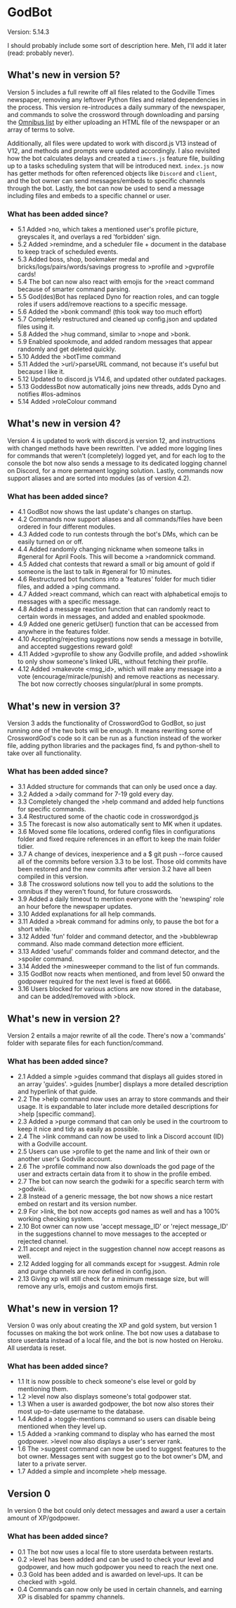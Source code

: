 # GodBot
Version: 5.14.3

I should probably include some sort of description here. Meh, I'll add it later (read: probably never).

## What's new in version 5?
Version 5 includes a full rewrite off all files related to the Godville Times newspaper, removing any leftover Python files and related dependencies in the process. This version re-introduces a daily summary of the newspaper, and commands to solve the crossword through downloading and parsing the [Omnibus list](https://wiki.godvillegame.com/Omnibus_List) by either uploading an HTML file of the newspaper or an array of terms to solve.

Additionally, all files were updated to work with discord.js V13 instead of V12, and methods and prompts were updated accordingly. I also revisited how the bot calculates delays and created a `timers.js` feature file, building up to a tasks scheduling system that will be introduced next. `index.js` now has getter methods for often referenced objects like `Discord` and `client`, and the bot owner can send messages/embeds to specific channels through the bot. Lastly, the bot can now be used to send a message including files and embeds to a specific channel or user.

### What has been added since?
* 5.1 Added >no, which takes a mentioned user's profile picture, greyscales it, and overlays a red 'forbidden' sign.
* 5.2 Added >remindme, and a scheduler file + document in the database to keep track of scheduled events.
* 5.3 Added boss, shop, bookmaker medal and bricks/logs/pairs/words/savings progress to >profile and >gvprofile cards!
* 5.4 The bot can now also react with emojis for the >react command because of smarter command parsing.
* 5.5 God(des)Bot has replaced Dyno for reaction roles, and can toggle roles if users add/remove reactions to a specific message.
* 5.6 Added the >bonk command! (this took way too much effort)
* 5.7 Completely restructured and cleaned up config.json and updated files using it.
* 5.8 Added the >hug command, similar to >nope and >bonk.
* 5.9 Enabled spookmode, and added random messages that appear randomly and get deleted quickly.
* 5.10 Added the >botTime command
* 5.11 Added the >url/>parseURL command, not because it's useful but because I like it.
* 5.12 Updated to discord.js V14.6, and updated other outdated packages.
* 5.13 GoddessBot now automatically joins new threads, adds Dyno and notifies #los-adminos
* 5.14 Added >roleColour command

## What's new in version 4?
Version 4 is updated to work with discord.js version 12, and instructions with changed methods have been rewritten.
I've added more logging lines for commands that weren't (completely) logged yet, and for each log to the console
the bot now also sends a message to its dedicated logging channel on Discord, for a more permanent logging solution.
Lastly, commands now support aliases and are sorted into modules (as of version 4.2).

### What has been added since?
* 4.1 GodBot now shows the last update's changes on startup.
* 4.2 Commands now support aliases and all commands/files have been ordered in four different modules.
* 4.3 Added code to run contests through the bot's DMs, which can be easily turned on or off.
* 4.4 Added randomly changing nickname when someone talks in #general for April Fools. This will become a >randomnick command.
* 4.5 Added chat contests that reward a small or big amount of gold if someone is the last to talk in #general for 10 minutes.
* 4.6 Restructured bot functions into a 'features' folder for much tidier files, and added a >ping command.
* 4.7 Added >react command, which can react with alphabetical emojis to messages with a specific message.
* 4.8 Added a message reaction function that can randomly react to certain words in messages, and added and enabled spookmode.
* 4.9 Added one generic getUser() function that can be accessed from anywhere in the features folder.
* 4.10 Accepting/rejecting suggestions now sends a message in botville, and accepted suggestions reward gold!
* 4.11 Added >gvprofile to show any Godville profile, and added >showlink to only show someone's linked URL, without fetching their profile.
* 4.12 Added >makevote <msg_id>, which will make any message into a vote (encourage/miracle/punish) and remove reactions as necessary. The bot now correctly chooses singular/plural in some prompts.

## What's new in version 3?
Version 3 adds the functionality of CrosswordGod to GodBot, so just running one of the two bots will be enough.
It means rewriting some of CrosswordGod's code so it can be run as a function instead of the worker file,
adding python libraries and the packages find, fs and python-shell to take over all functionality.

### What has been added since?
* 3.1 Added structure for commands that can only be used once a day.
* 3.2 Added a >daily command for 7-19 gold every day.
* 3.3 Completely changed the >help command and added help functions for specific commands.
* 3.4 Restructured some of the chaotic code in crosswordgod.js
* 3.5 The forecast is now also automatically sent to MK when it updates.
* 3.6 Moved some file locations, ordered config files in configurations folder and fixed require references in an effort to keep the main folder tidier.
* 3.7 A change of devices, inexperience and a $ git push --force caused all of the commits before version 3.3 to be lost. Those old commits have been restored and the new commits after version 3.2 have all been compiled in this version.
* 3.8 The crossword solutions now tell you to add the solutions to the omnibus if they weren't found, for future crosswords.
* 3.9 Added a daily timeout to mention everyone with the 'newsping' role an hour before the newspaper updates.
* 3.10 Added explanations for all help commands.
* 3.11 Added a >break command for admins only, to pause the bot for a short while.
* 3.12 Added 'fun' folder and command detector, and the >bubblewrap command. Also made command detection more efficient.
* 3.13 Added 'useful' commands folder and command detector, and the >spoiler command.
* 3.14 Added the >minesweeper command to the list of fun commands.
* 3.15 GodBot now reacts when mentioned, and from level 50 onward the godpower required for the next level is fixed at 6666.
* 3.16 Users blocked for various actions are now stored in the database, and can be added/removed with >block.

## What's new in version 2?
Version 2 entails a major rewrite of all the code.
There's now a 'commands' folder with separate files for each function/command.

### What has been added since?
* 2.1 Added a simple >guides command that displays all guides stored in an array 'guides'. >guides [number] displays a more detailed description and hyperlink of that guide.
* 2.2 The >help command now uses an array to store commands and their usage. It is expandable to later include more detailed descriptions for >help [specific command].
* 2.3 Added a >purge command that can only be used in the courtroom to keep it nice and tidy as easily as possible.
* 2.4 The >link command can now be used to link a Discord account (ID) with a Godville account.
* 2.5 Users can use >profile to get the name and link of their own or another user's Godville account.
* 2.6 The >profile command now also downloads the god page of the user and extracts certain data from it to show in the profile embed.
* 2.7 The bot can now search the godwiki for a specific search term with >godwiki.
* 2.8 Instead of a generic message, the bot now shows a nice restart embed on restart and its version number.
* 2.9 For >link, the bot now accepts god names as well and has a 100% working checking system.
* 2.10 Bot owner can now use 'accept message_ID' or 'reject message_ID' in the suggestions channel to move messages to the accepted or rejected channel.
* 2.11 accept and reject in the suggestion channel now accept reasons as well.
* 2.12 Added logging for all commands except for >suggest. Admin role and purge channels are now defined in config.json.
* 2.13 Giving xp will still check for a minimum message size, but will remove any urls, emojis and custom emojis first.

## What's new in version 1?
Version 0 was only about creating the XP and gold system, but version 1 focusses on making the bot work online. The bot now uses a database to store userdata instead of a local file, and the bot is now hosted on Heroku. All userdata is reset.

### What has been added since?
* 1.1 It is now possible to check someone's else level or gold by mentioning them.
* 1.2 >level now also displays someone's total godpower stat.
* 1.3 When a user is awarded godpower, the bot now also stores their most up-to-date username to the database.
* 1.4 Added a >toggle-mentions command so users can disable being mentioned when they level up.
* 1.5 Added a >ranking command to display who has earned the most godpower. >level now also displays a user's server rank.
* 1.6 The >suggest command can now be used to suggest features to the bot owner. Messages sent with suggest go to the bot owner's DM, and later to a private server.
* 1.7 Added a simple and incomplete >help message.

## Version 0
In version 0 the bot could only detect messages and award a user a certain amount of XP/godpower.

### What has been added since?
* 0.1 The bot now uses a local file to store userdata between restarts.
* 0.2 >level has been added and can be used to check your level and godpower, and how much godpower you need to reach the next one.
* 0.3 Gold has been added and is awarded on level-ups. It can be checked with >gold.
* 0.4 Commands can now only be used in certain channels, and earning XP is disabled for spammy channels.
